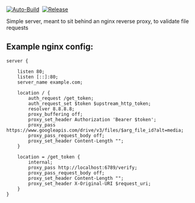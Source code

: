 [![Auto-Build](https://github.com/dustypigtv/DustyPig.GoogleDriveReverseProxy/actions/workflows/auto_build.yml/badge.svg)](https://github.com/dustypigtv/DustyPig.GoogleDriveReverseProxy/actions/workflows/auto_build.yml)&nbsp;&nbsp;[![Release](https://github.com/dustypigtv/DustyPig.GoogleDriveReverseProxy/actions/workflows/release.yml/badge.svg)](https://github.com/dustypigtv/DustyPig.GoogleDriveReverseProxy/actions/workflows/release.yml)


Simple server, meant to sit behind an nginx reverse proxy, to validate file requests

## Example nginx config:

```
server {

	listen 80;
	listen [::]:80;
	server_name example.com;

	location / {
		auth_request /get_token;
		auth_request_set $token $upstream_http_token;
		resolver 8.8.8.8;
		proxy_buffering off;
		proxy_set_header Authorization 'Bearer $token';
		proxy_pass https://www.googleapis.com/drive/v3/files/$arg_file_id?alt=media;
		proxy_pass_request_body off;
		proxy_set_header Content-Length "";
	}
	
	location = /get_token {
		internal;
		proxy_pass http://localhost:6789/verify;
		proxy_pass_request_body off;
		proxy_set_header Content-Length "";
		proxy_set_header X-Original-URI $request_uri;
    }
}
```